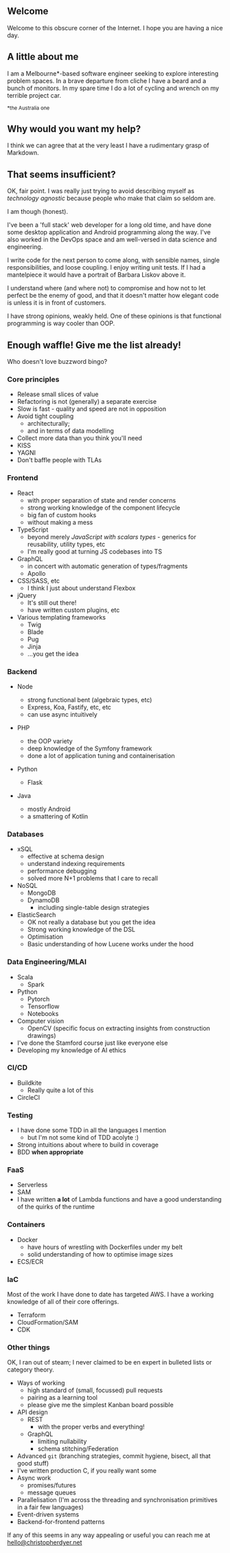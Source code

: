 ## Welcome

Welcome to this obscure corner of the Internet. I hope you are having a nice day.

## A little about me

I am a Melbourne*-based software engineer seeking to explore interesting problem spaces.
In a brave departure from cliche I have a beard and a bunch of monitors.
In my spare time I do a lot of cycling and wrench on my terrible project car.

<sub>*the Australia one</sub>

## Why would you want my help?

I think we can agree that at the very least I have a rudimentary grasp of Markdown.

## That seems insufficient?

OK, fair point. I was really just trying to avoid describing myself as _technology agnostic_ because people who make that claim so seldom are.

I am though (honest).

I've been a 'full stack' web developer for a long old time, and have done some desktop application and Android programming along the way. I've also worked in the DevOps space and am well-versed in data science and engineering.

I write code for the next person to come along, with sensible names, single responsibilities, and loose coupling. I enjoy writing unit tests. If I had a mantelpiece it would have a portrait of Barbara Liskov above it.

I understand where (and where not) to compromise and how not to let perfect be the enemy of good, and that it doesn't matter how elegant code is unless it is in front of customers.

I have strong opinions, weakly held. One of these opinions is that functional programming is way cooler than OOP.

## Enough waffle! Give me the list already!

Who doesn't love buzzword bingo?

### Core principles
- Release small slices of value
- Refactoring is not (generally) a separate exercise
- Slow is fast - quality and speed are not in opposition
- Avoid tight coupling
  - architecturally;
  - and in terms of data modelling
- Collect more data than you think you'll need
- KISS
- YAGNI
- Don't baffle people with TLAs

### Frontend
- React
  - with proper separation of state and render concerns
  - strong working knowledge of the component lifecycle
  - big fan of custom hooks
  - without making a mess
- TypeScript
  - beyond merely _JavaScript with scalars types_ - generics for reusability, utility types, etc
  - I'm really good at turning JS codebases into TS
- GraphQL
  - in concert with automatic generation of types/fragments
  - Apollo
- CSS/SASS, etc
  - I think I just about understand Flexbox
- jQuery
  - It's still out there!
  - have written custom plugins, etc
- Various templating frameworks
  - Twig
  - Blade
  - Pug
  - Jinja
  - ...you get the idea

### Backend
- Node
  - strong functional bent (algebraic types, etc)
  - Express, Koa, Fastify, etc, etc
  - can use async intuitively

- PHP
  - the OOP variety
  - deep knowledge of the Symfony framework
  - done a lot of application tuning and containerisation

- Python
  - Flask

- Java
  - mostly Android
  - a smattering of Kotlin

### Databases
- xSQL
  - effective at schema design
  - understand indexing requirements
  - performance debugging
  - solved more N+1 problems that I care to recall
- NoSQL
  - MongoDB
  - DynamoDB
    - including single-table design strategies
- ElasticSearch
  - OK not really a database but you get the idea
  - Strong working knowledge of the DSL
  - Optimisation
  - Basic understanding of how Lucene works under the hood

### Data Engineering/MLAI
- Scala
  - Spark
- Python
  - Pytorch
  - Tensorflow
  - Notebooks
- Computer vision
  - OpenCV (specific focus on extracting insights from construction drawings)
- I've done the Stamford course just like everyone else
- Developing my knowledge of AI ethics

### CI/CD
- Buildkite
  - Really quite a lot of this
- CircleCI

### Testing
- I have done some TDD in all the languages I mention
  - but I'm not some kind of TDD acolyte :)
- Strong intuitions about where to build in coverage
- BDD **when appropriate**

### FaaS
- Serverless
- SAM
- I have written **a lot** of Lambda functions and have a good understanding of the quirks of the runtime

### Containers
- Docker
  - have hours of wrestling with Dockerfiles under my belt
  - solid understanding of how to optimise image sizes
- ECS/ECR

### IaC
Most of the work I have done to date has targeted AWS. I have a working knowledge of all of their core offerings.
- Terraform
- CloudFormation/SAM
- CDK

### Other things

OK, I ran out of steam; I never claimed to be en expert in bulleted lists or category theory.

- Ways of working
  - high standard of (small, focussed) pull requests
  - pairing as a learning tool
  - please give me the simplest Kanban board possible
- API design
  - REST
    - with the proper verbs and everything!
  - GraphQL
    - limiting nullability
    - schema stitching/Federation
- Advanced `git` (branching strategies, commit hygiene, bisect, all that good stuff)
- I've written production C, if you really want some
- Async work
  - promises/futures
  - message queues
- Parallelisation (I'm across the threading and synchronisation primitives in a fair few languages)
- Event-driven systems
- Backend-for-frontend patterns

If any of this seems in any way appealing or useful you can reach me at [hello@christopherdyer.net](mailto:consult@christopherdyer.net)
